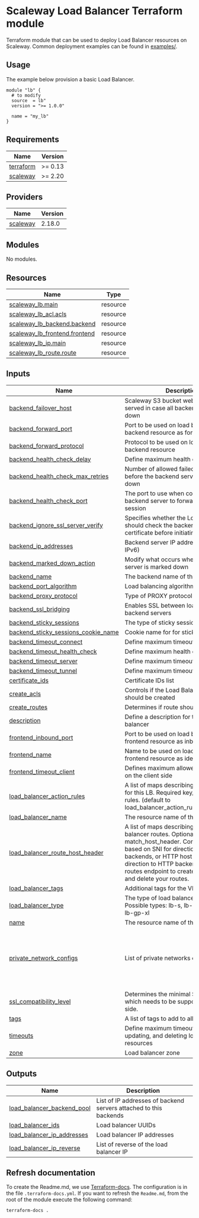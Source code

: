 <!-- BEGIN_TF_DOCS -->
# Scaleway Load Balancer Terraform module

Terraform module that can be used to deploy Load Balancer resources on Scaleway. Common deployment examples can be found in [examples/](./examples).

## Usage

The example below provision a basic Load Balancer.

``` hcl
module "lb" {
  # to modify
  source  = lb"
  version = ">= 1.0.0"

  name = "my_lb"
}
```

## Requirements

| Name | Version |
|------|---------|
| <a name="requirement_terraform"></a> [terraform](#requirement\_terraform) | >= 0.13 |
| <a name="requirement_scaleway"></a> [scaleway](#requirement\_scaleway) | >= 2.20 |

## Providers

| Name | Version |
|------|---------|
| <a name="provider_scaleway"></a> [scaleway](#provider\_scaleway) | 2.18.0 |

## Modules

No modules.

## Resources

| Name | Type |
|------|------|
| [scaleway_lb.main](https://registry.terraform.io/providers/scaleway/scaleway/latest/docs/resources/lb) | resource |
| [scaleway_lb_acl.acls](https://registry.terraform.io/providers/scaleway/scaleway/latest/docs/resources/lb_acl) | resource |
| [scaleway_lb_backend.backend](https://registry.terraform.io/providers/scaleway/scaleway/latest/docs/resources/lb_backend) | resource |
| [scaleway_lb_frontend.frontend](https://registry.terraform.io/providers/scaleway/scaleway/latest/docs/resources/lb_frontend) | resource |
| [scaleway_lb_ip.main](https://registry.terraform.io/providers/scaleway/scaleway/latest/docs/resources/lb_ip) | resource |
| [scaleway_lb_route.route](https://registry.terraform.io/providers/scaleway/scaleway/latest/docs/resources/lb_route) | resource |

## Inputs

| Name | Description | Type | Default | Required |
|------|-------------|------|---------|:--------:|
| <a name="input_backend_failover_host"></a> [backend\_failover\_host](#input\_backend\_failover\_host) | Scaleway S3 bucket website to be served in case all backend servers are down | `string` | `null` | no |
| <a name="input_backend_forward_port"></a> [backend\_forward\_port](#input\_backend\_forward\_port) | Port to be used on load balancer backend resource as forward port | `number` | `80` | no |
| <a name="input_backend_forward_protocol"></a> [backend\_forward\_protocol](#input\_backend\_forward\_protocol) | Protocol to be used on load balancer backend resource | `string` | `"tcp"` | no |
| <a name="input_backend_health_check_delay"></a> [backend\_health\_check\_delay](#input\_backend\_health\_check\_delay) | Define maximum health check | `string` | `"1m0s"` | no |
| <a name="input_backend_health_check_max_retries"></a> [backend\_health\_check\_max\_retries](#input\_backend\_health\_check\_max\_retries) | Number of allowed failed HC requests before the backend server is marked down | `number` | `2` | no |
| <a name="input_backend_health_check_port"></a> [backend\_health\_check\_port](#input\_backend\_health\_check\_port) | The port to use when connecting to a backend server to forward a user session | `number` | `80` | no |
| <a name="input_backend_ignore_ssl_server_verify"></a> [backend\_ignore\_ssl\_server\_verify](#input\_backend\_ignore\_ssl\_server\_verify) | Specifies whether the Load Balancer should check the backend server’s certificate before initiating a connection | `bool` | `false` | no |
| <a name="input_backend_ip_addresses"></a> [backend\_ip\_addresses](#input\_backend\_ip\_addresses) | Backend server IP addresses list (IPv4 or IPv6) | `list(string)` | `[]` | no |
| <a name="input_backend_marked_down_action"></a> [backend\_marked\_down\_action](#input\_backend\_marked\_down\_action) | Modify what occurs when a backend server is marked down | `string` | `"none"` | no |
| <a name="input_backend_name"></a> [backend\_name](#input\_backend\_name) | The backend name of the load balancer. | `string` | `null` | no |
| <a name="input_backend_port_algorithm"></a> [backend\_port\_algorithm](#input\_backend\_port\_algorithm) | Load balancing algorithm | `string` | `"roundrobin"` | no |
| <a name="input_backend_proxy_protocol"></a> [backend\_proxy\_protocol](#input\_backend\_proxy\_protocol) | Type of PROXY protocol to enable | `string` | `"none"` | no |
| <a name="input_backend_ssl_bridging"></a> [backend\_ssl\_bridging](#input\_backend\_ssl\_bridging) | Enables SSL between load balancer and backend servers | `bool` | `false` | no |
| <a name="input_backend_sticky_sessions"></a> [backend\_sticky\_sessions](#input\_backend\_sticky\_sessions) | The type of sticky session | `string` | `null` | no |
| <a name="input_backend_sticky_sessions_cookie_name"></a> [backend\_sticky\_sessions\_cookie\_name](#input\_backend\_sticky\_sessions\_cookie\_name) | Cookie name for for sticky sessions | `string` | `null` | no |
| <a name="input_backend_timeout_connect"></a> [backend\_timeout\_connect](#input\_backend\_timeout\_connect) | Define maximum timeout for server | `string` | `"2.5s"` | no |
| <a name="input_backend_timeout_health_check"></a> [backend\_timeout\_health\_check](#input\_backend\_timeout\_health\_check) | Define maximum health check | `string` | `"30s"` | no |
| <a name="input_backend_timeout_server"></a> [backend\_timeout\_server](#input\_backend\_timeout\_server) | Define maximum timeout for server | `string` | `"1s"` | no |
| <a name="input_backend_timeout_tunnel"></a> [backend\_timeout\_tunnel](#input\_backend\_timeout\_tunnel) | Define maximum timeout for tunnel | `string` | `"3s"` | no |
| <a name="input_certificate_ids"></a> [certificate\_ids](#input\_certificate\_ids) | Certificate IDs list | `list(string)` | `null` | no |
| <a name="input_create_acls"></a> [create\_acls](#input\_create\_acls) | Controls if the Load Balancer ACl Rules should be created | `bool` | `true` | no |
| <a name="input_create_routes"></a> [create\_routes](#input\_create\_routes) | Determines if route should be created | `bool` | `false` | no |
| <a name="input_description"></a> [description](#input\_description) | Define a description for the Load balancer | `string` | `null` | no |
| <a name="input_frontend_inbound_port"></a> [frontend\_inbound\_port](#input\_frontend\_inbound\_port) | Port to be used on load balancer frontend resource as inbound port | `number` | `443` | no |
| <a name="input_frontend_name"></a> [frontend\_name](#input\_frontend\_name) | Name to be used on load balancer frontend resource as identifier | `string` | `""` | no |
| <a name="input_frontend_timeout_client"></a> [frontend\_timeout\_client](#input\_frontend\_timeout\_client) | Defines maximum allowed inactivity time on the client side | `string` | `"30s"` | no |
| <a name="input_load_balancer_action_rules"></a> [load\_balancer\_action\_rules](#input\_load\_balancer\_action\_rules) | A list of maps describing the ACL Rules for this LB. Required key/values: actions, rules. (default to load\_balancer\_action\_rules[count.index]) | `any` | `[]` | no |
| <a name="input_load_balancer_name"></a> [load\_balancer\_name](#input\_load\_balancer\_name) | The resource name of the load balancer. | `string` | `""` | no |
| <a name="input_load_balancer_route_host_header"></a> [load\_balancer\_route\_host\_header](#input\_load\_balancer\_route\_host\_header) | A list of maps describing the load balancer routes. Optional match\_sni, match\_host\_header. Conditions must be based on SNI for direction to TCP backends, or HTTP host headers for direction to HTTP backends. Use the routes endpoint to create, edit, list, get and delete your routes. | `any` | `[]` | no |
| <a name="input_load_balancer_tags"></a> [load\_balancer\_tags](#input\_load\_balancer\_tags) | Additional tags for the VPC | `list(string)` | `[]` | no |
| <a name="input_load_balancer_type"></a> [load\_balancer\_type](#input\_load\_balancer\_type) | The type of load balancer to create. Possible types: lb-s, lb-gp-m, lb-gp-l, lb-gp-xl | `string` | `"LB-S"` | no |
| <a name="input_name"></a> [name](#input\_name) | The resource name of the load balancer. | `string` | `"scaleway-lb-module"` | no |
| <a name="input_private_network_configs"></a> [private\_network\_configs](#input\_private\_network\_configs) | List of private networks configurations | <pre>list(object({<br>    private_network = object({<br>      id           = string<br>      dhcp_enabled = bool<br>      static_ips   = list(string)<br>    })<br>  }))</pre> | `[]` | no |
| <a name="input_ssl_compatibility_level"></a> [ssl\_compatibility\_level](#input\_ssl\_compatibility\_level) | Determines the minimal SSL version which needs to be supported on client side. | `string` | `"ssl_compatibility_level_modern"` | no |
| <a name="input_tags"></a> [tags](#input\_tags) | A list of tags to add to all resources | `list(string)` | `[]` | no |
| <a name="input_timeouts"></a> [timeouts](#input\_timeouts) | Define maximum timeout for creating, updating, and deleting load balancer resources | `map(string)` | `{}` | no |
| <a name="input_zone"></a> [zone](#input\_zone) | Load balancer zone | `string` | `"fr-par-1"` | no |

## Outputs

| Name | Description |
|------|-------------|
| <a name="output_load_balancer_backend_pool"></a> [load\_balancer\_backend\_pool](#output\_load\_balancer\_backend\_pool) | List of IP addresses of backend servers attached to this backends |
| <a name="output_load_balancer_ids"></a> [load\_balancer\_ids](#output\_load\_balancer\_ids) | Load balancer UUIDs |
| <a name="output_load_balancer_ip_addresses"></a> [load\_balancer\_ip\_addresses](#output\_load\_balancer\_ip\_addresses) | Load balancer IP addresses |
| <a name="output_load_balancer_ip_reverse"></a> [load\_balancer\_ip\_reverse](#output\_load\_balancer\_ip\_reverse) | List of reverse of the load balancer IP |

## Refresh documentation

To create the Readme.md, we use [Terraform-docs](https://terraform-docs.io/). The configuration is in the file `.terraform-docs.yml`.
If you want to refresh the `Readme.md`, from the root of the module execute the following command:

``` shell
terraform-docs .
```
<!-- END_TF_DOCS -->

